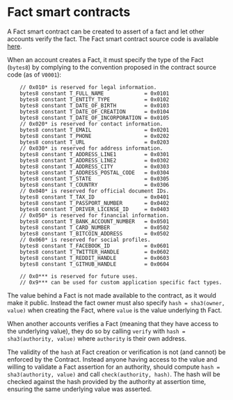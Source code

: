 # Fact smart contracts

A Fact smart contract can be created to assert of a fact and let other accounts
verify the fact. The Fact smart contract source code is available
[here](https://github.com/spolu/settle/tree/master/facts/contracts/facts-V0001.sol).

When an account creates a Fact, it must specify the type of the Fact (`bytes8`)
by complying to the convention proposed in the contract source code (as of
`V0001`):

```
    // 0x010* is reserved for legal information.
    bytes8 constant T_FULL_NAME             = 0x0101
    bytes8 constant T_ENTITY_TYPE           = 0x0102
    bytes8 constant T_DATE_OF_BIRTH         = 0x0103
    bytes8 constant T_DATE_OF_CREATION      = 0x0104
    bytes8 constant T_DATE_OF_INCORPORATION = 0x0105
    // 0x020* is reserved for contact information.
    bytes8 constant T_EMAIL                 = 0x0201
    bytes8 constant T_PHONE                 = 0x0202
    bytes8 constant T_URL                   = 0x0203
    // 0x030* is reserved for address information.
    bytes8 constant T_ADDRESS_LINE1         = 0x0301
    bytes8 constant T_ADDRESS_LINE2         = 0x0302
    bytes8 constant T_ADDRESS_CITY          = 0x0303
    bytes8 constant T_ADDRESS_POSTAL_CODE   = 0x0304
    bytes8 constant T_STATE                 = 0x0305
    bytes8 constant T_COUNTRY               = 0x0306
    // 0x040* is reserved for official document IDs.
    bytes8 constant T_TAX_ID                = 0x0401
    bytes8 constant T_PASSPORT_NUMBER       = 0x0402
    bytes8 constant T_DRIVER_LICENSE_ID     = 0x0403
    // 0x050* is reserved for financial information.
    bytes8 constant T_BANK_ACCOUNT_NUMBER   = 0x0501
    bytes8 constant T_CARD_NUMBER           = 0x0502
    bytes8 constant T_BITCOIN_ADDRESS       = 0x0502
    // 0x060* is reserved for social profiles.
    bytes8 constant T_FACEBOOK_ID           = 0x0601
    bytes8 constant T_TWITTER_HANDLE        = 0x0602
    bytes8 constant T_REDDIT_HANDLE         = 0x0603
    bytes8 constant T_GITHUB_HANDLE         = 0x0604

    // 0x0*** is reserved for future uses.
    // 0x9*** can be used for custom application specific fact types.
```

The value behind a Fact is not made available to the contract, as it would make
it public. Instead the fact owner must also specify `hash = sha3(owner, value)`
when creating the Fact, where `value` is the value underlying th Fact.

When another accounts verifies a Fact (meaning that they have access to the
underlying value), they do so by calling `verify` with `hash = sha3(authority, value)`
where `authority` is their own address.

The validity of the `hash` at Fact creation or verification is not (and cannot)
be enforced by the Contract. Instead anyone having access to the value and
willing to validate a Fact assertion for an authority, should compute `hash =
sha3(authority, value)` and call `check(authority, hash)`. The hash will be
checked against the hash provided by the authority at assertion time, ensuring
the same underlying value was asserted.
